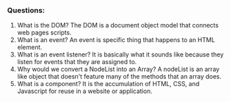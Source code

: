 ### Questions:
1. What is the DOM?
    The DOM is a document object model that connects web pages scripts. 
2. What is an event?
    An event is specific thing that happens to an HTML element.
3. What is an event listener?
    It is basically what it sounds like because they listen for events that they are assigned to. 
4. Why would we convert a NodeList into an Array?
    A nodeList is an array like object that doesn't feature many of the methods that an array does.
5. What is a component? 
    It is the accumulation of HTML, CSS, and Javascript for reuse in a website or application.